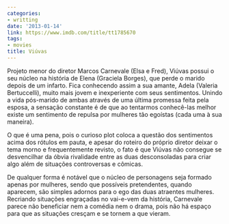 ```yaml
---
categories:
- writting
date: '2013-01-14'
link: https://www.imdb.com/title/tt1785670
tags:
- movies
title: Viúvas
---
```


Projeto menor do diretor Marcos Carnevale (Elsa e Fred), Viúvas possui o seu núcleo na história de Elena (Graciela Borges), que perde o marido depois de um infarto. Fica conhecendo assim a sua amante, Adela (Valeria Bertuccelli), muito mais jovem e inexperiente com seus sentimentos. Unindo a vida pós-marido de ambas através de uma última promessa feita pela esposa, a sensação constante é de que ao tentarmos conhecê-las melhor existe um sentimento de repulsa por mulheres tão egoístas (cada uma à sua maneira).

O que é uma pena, pois o curioso plot coloca a questão dos sentimentos acima dos rótulos em pauta, e apesar do roteiro do próprio diretor deixar o tema morno e frequentemente revisto, o fato é que Viúvas não consegue se desvencilhar da óbvia rivalidade entre as duas desconsoladas para criar algo além de situações controversas e cômicas.

De qualquer forma é notável que o núcleo de personagens seja formado apenas por mulheres, sendo que possíveis pretendentes, quando aparecem, são simples adornos para o ego das duas atraentes mulheres. Recriando situações engraçadas no vai-e-vem da história, Carnevale parece não beneficiar nem a comédia nem o drama, pois não há espaço para que as situações cresçam e se tornem a que vieram.